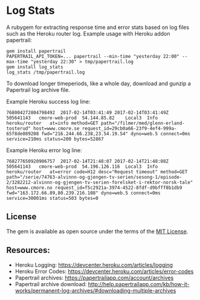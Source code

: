 # Log Stats

A rubygem for extracting response time and error stats based on log files such as
the Heroku router log. Example usage with Heroku addon papertrail:

```
gem install papertrail
PAPERTRAIL_API_TOKEN=... papertrail --min-time "yesterday 22:00" --max-time "yesterday 22:30" > tmp/papertrail.log
gem install log_stats
log_stats /tmp/papertrail.log
```

To download longer timeperiods, like a whole day, download and gunzip a Papertrail log archive file.

Example Heroku success log line:

```
768004272804798492	2017-02-14T03:41:49	2017-02-14T03:41:49Z	505641143	cmore-web-prod	54.144.85.82	Local3	Info	heroku/router	at=info method=GET path="/filmer/med/glenn-erland-tosterud" host=www.cmore.se request_id=29cb0a66-23f9-4ef4-999a-65f8de089208 fwd="216.244.66.238,23.54.19.54" dyno=web.5 connect=0ms service=210ms status=200 bytes=52867
```
 Example Heroku error log line:

```
768277650920906757	2017-02-14T21:48:07	2017-02-14T21:48:08Z	505641143	cmore-web-prod	54.196.126.116	Local3	Info	heroku/router	at=error code=H12 desc="Request timeout" method=GET path="/serie/74763-alvinnn-og-gjengen-tv-serien/sesong-1/episode-2/3282212-alvinnn-og-gjengen-tv-serien-forelsket-i-rektor-norsk-tale" host=www.cmore.no request_id=f5c2921a-3974-4522-8fdf-d9bfff8b1db9 fwd="163.172.66.89,80.239.216.108" dyno=web.5 connect=0ms service=30001ms status=503 bytes=0
```

## License

The gem is available as open source under the terms of the [MIT License](http://opensource.org/licenses/MIT).

## Resources:

* Heroku Logging: https://devcenter.heroku.com/articles/logging
* Heroku Error Codes: https://devcenter.heroku.com/articles/error-codes
* Papertrail archives: https://papertrailapp.com/account/archives
* Papertrail archive download: http://help.papertrailapp.com/kb/how-it-works/permanent-log-archives/#downloading-multiple-archives
